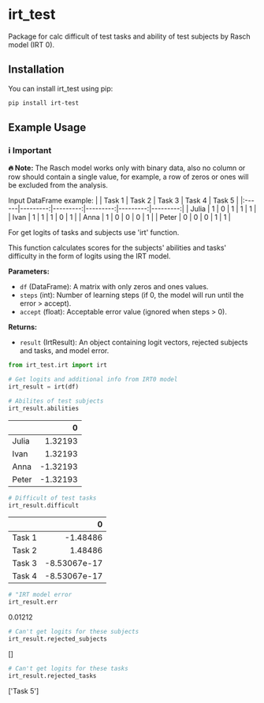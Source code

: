 # irt_test
Package for calc difficult of test tasks and ability of test subjects by Rasch model (IRT 0).

## Installation
You can install irt_test using pip:

```bash
pip install irt-test
```

## Example Usage

### ℹ️ Important

**🔥 Note:** The Rasch model works only with binary data, also no column or row should contain a single value, for example, a row of zeros or ones will be excluded from the analysis.

Input DataFrame example:
|       |   Task 1 |   Task 2 |   Task 3 |   Task 4 |   Task 5 |
|:------|---------:|---------:|---------:|---------:|---------:|
| Julia |        1 |        0 |        1 |        1 |        1 |
| Ivan  |        1 |        1 |        1 |        0 |        1 |
| Anna  |        1 |        0 |        0 |        0 |        1 |
| Peter |        0 |        0 |        0 |        1 |        1 |

For get logits of tasks and subjects use 'irt' function.

This function calculates scores for the subjects' abilities and tasks' difficulty in the form of logits using the IRT model.

**Parameters:**
- `df` (DataFrame): A matrix with only zeros and ones values.
- `steps` (int): Number of learning steps (if 0, the model will run until the error > accept).
- `accept` (float): Acceptable error value (ignored when steps > 0).

**Returns:**
- `result` (IrtResult): An object containing logit vectors, rejected subjects and tasks, and model error.

```python
from irt_test.irt import irt

# Get logits and additional info from IRT0 model
irt_result = irt(df)
```

```python
# Abilites of test subjects
irt_result.abilities
```
|       |        0 |
|:------|---------:|
| Julia |  1.32193 |
| Ivan  |  1.32193 |
| Anna  | -1.32193 |
| Peter | -1.32193 |

```python
# Difficult of test tasks
irt_result.difficult
```
|        |            0 |
|:-------|-------------:|
| Task 1 | -1.48486     |
| Task 2 |  1.48486     |
| Task 3 | -8.53067e-17 |
| Task 4 | -8.53067e-17 |

```python
# "IRT model error
irt_result.err
```
0.01212
```python
# Can't get logits for these subjects
irt_result.rejected_subjects
```
[]
```python
# Can't get logits for these tasks
irt_result.rejected_tasks
```
['Task 5']


